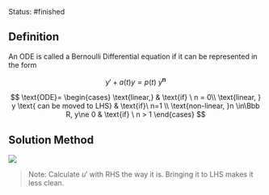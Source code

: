 Status: #finished 
## Definition
An ODE is called a Bernoulli Differential equation if it can be represented in the form

$$
y'+a(t) y= p(t)\ y^\mathbf n
$$


$$
\text{ODE}=
\begin{cases}
\text{linear,} & \text{if} \ n = 0\\
\text{linear, } y \text{ can be moved to LHS} & \text{if}\ n=1 \\
\text{non-linear, }n \in\Bbb R, y\ne 0 & \text{if} \ n > 1
\end{cases}
$$



## Solution Method
![](http://127.0.0.1:34139/paste-c21e983844324c3809549370dcd6c56feb457365.png)
> Note: Calculate $u'$ with RHS the way it is. Bringing it to LHS makes it less clean.